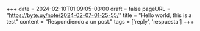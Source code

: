 +++
date = 2024-02-10T01:09:05-03:00
draft = false
pageURL = "https://byte.uy/note/2024-02-07-01-25-55/"
title = "Hello world, this is a test"
content = "Respondiendo a un post."
tags = ['reply', 'respuesta']
+++
